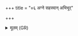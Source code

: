 +++
title = "०६ अग्ने सहस्वान् अभिभूर्"

+++
<details><summary>मूलम् (GR)</summary>

अग्ने सहस्वान् अभिभूर् अभीद् असि  
नीचो न्युब्ज द्विषतः सपत्नान् ।  
इयं मात्रा मीयमाना मिता च  
सजातांस् ते बलिहृतः कृणोतु ॥ +++(Bhatt. balihutaḥ)+++
</details>